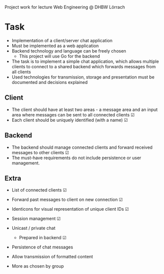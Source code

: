Project work for lecture Web Engineering @ DHBW Lörrach

# Task

* Implementation of a client/server chat application
* Must be implemented as a web application
* Backend technology and language can be freely chosen
  * This project will use Go for the backend
* The task is to implement a simple chat application, which allows multiple clients to connect to a shared backend which forwards messages from all clients
* Used technologies for transmission, storage and presentation must be documented and decisions explained

## Client

* The client should have at least two areas - a message area and an input area where messages can be sent to all connected clients ☑
* Each client should be uniquely identified (with a name) ☑

## Backend

* The backend should manage connected clients and forward received messages to other clients ☑
* The must-have requirements do not include persistence or user management.

## Extra

* List of connected clients ☑
* Forward past messages to client on new connection ☑
* Identicons for visual representation of unique client IDs ☑
* Session management ☑

* Unicast / private chat
  * Prepared in backend ☑
* Persistence of chat messages 
* Allow transmission of formatted content
* More as chosen by group